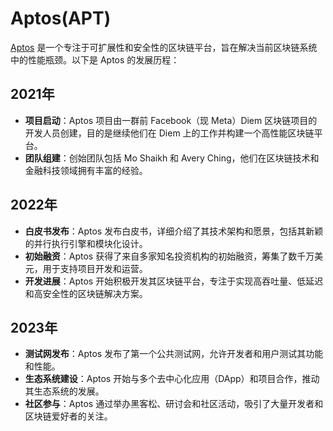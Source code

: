 # Aptos(APT)

[Aptos](https://aptoslabs.com/) 是一个专注于可扩展性和安全性的区块链平台，旨在解决当前区块链系统中的性能瓶颈。以下是 Aptos 的发展历程：

## 2021年

- **项目启动**：Aptos 项目由一群前 Facebook（现 Meta）Diem 区块链项目的开发人员创建，目的是继续他们在 Diem 上的工作并构建一个高性能区块链平台。
- **团队组建**：创始团队包括 Mo Shaikh 和 Avery Ching，他们在区块链技术和金融科技领域拥有丰富的经验。

## 2022年

- **白皮书发布**：Aptos 发布白皮书，详细介绍了其技术架构和愿景，包括其新颖的并行执行引擎和模块化设计。
- **初始融资**：Aptos 获得了来自多家知名投资机构的初始融资，筹集了数千万美元，用于支持项目开发和运营。
- **开发进展**：Aptos 开始积极开发其区块链平台，专注于实现高吞吐量、低延迟和高安全性的区块链解决方案。

## 2023年

- **测试网发布**：Aptos 发布了第一个公共测试网，允许开发者和用户测试其功能和性能。
- **生态系统建设**：Aptos 开始与多个去中心化应用（DApp）和项目合作，推动其生态系统的发展。
- **社区参与**：Aptos 通过举办黑客松、研讨会和社区活动，吸引了大量开发者和区块链爱好者的关注。